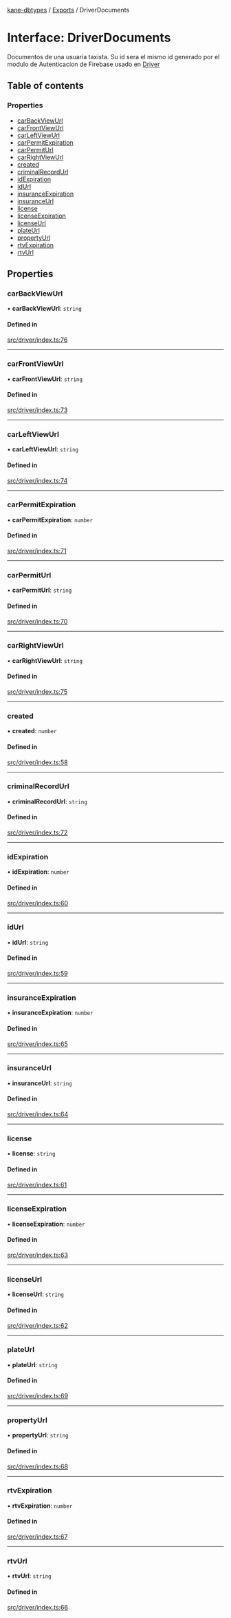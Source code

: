 [kane-dbtypes](../README.md) / [Exports](../modules.md) / DriverDocuments

# Interface: DriverDocuments

Documentos de una usuaria taxista. Su id sera el mismo
id generado por el modulo de Autenticacion de Firebase usado
en [Driver](Driver.md)

## Table of contents

### Properties

- [carBackViewUrl](DriverDocuments.md#carbackviewurl)
- [carFrontViewUrl](DriverDocuments.md#carfrontviewurl)
- [carLeftViewUrl](DriverDocuments.md#carleftviewurl)
- [carPermitExpiration](DriverDocuments.md#carpermitexpiration)
- [carPermitUrl](DriverDocuments.md#carpermiturl)
- [carRightViewUrl](DriverDocuments.md#carrightviewurl)
- [created](DriverDocuments.md#created)
- [criminalRecordUrl](DriverDocuments.md#criminalrecordurl)
- [idExpiration](DriverDocuments.md#idexpiration)
- [idUrl](DriverDocuments.md#idurl)
- [insuranceExpiration](DriverDocuments.md#insuranceexpiration)
- [insuranceUrl](DriverDocuments.md#insuranceurl)
- [license](DriverDocuments.md#license)
- [licenseExpiration](DriverDocuments.md#licenseexpiration)
- [licenseUrl](DriverDocuments.md#licenseurl)
- [plateUrl](DriverDocuments.md#plateurl)
- [propertyUrl](DriverDocuments.md#propertyurl)
- [rtvExpiration](DriverDocuments.md#rtvexpiration)
- [rtvUrl](DriverDocuments.md#rtvurl)

## Properties

### carBackViewUrl

• **carBackViewUrl**: `string`

#### Defined in

[src/driver/index.ts:76](https://github.com/gatitolabs/kane-dbtypes/blob/1098664/src/driver/index.ts#L76)

___

### carFrontViewUrl

• **carFrontViewUrl**: `string`

#### Defined in

[src/driver/index.ts:73](https://github.com/gatitolabs/kane-dbtypes/blob/1098664/src/driver/index.ts#L73)

___

### carLeftViewUrl

• **carLeftViewUrl**: `string`

#### Defined in

[src/driver/index.ts:74](https://github.com/gatitolabs/kane-dbtypes/blob/1098664/src/driver/index.ts#L74)

___

### carPermitExpiration

• **carPermitExpiration**: `number`

#### Defined in

[src/driver/index.ts:71](https://github.com/gatitolabs/kane-dbtypes/blob/1098664/src/driver/index.ts#L71)

___

### carPermitUrl

• **carPermitUrl**: `string`

#### Defined in

[src/driver/index.ts:70](https://github.com/gatitolabs/kane-dbtypes/blob/1098664/src/driver/index.ts#L70)

___

### carRightViewUrl

• **carRightViewUrl**: `string`

#### Defined in

[src/driver/index.ts:75](https://github.com/gatitolabs/kane-dbtypes/blob/1098664/src/driver/index.ts#L75)

___

### created

• **created**: `number`

#### Defined in

[src/driver/index.ts:58](https://github.com/gatitolabs/kane-dbtypes/blob/1098664/src/driver/index.ts#L58)

___

### criminalRecordUrl

• **criminalRecordUrl**: `string`

#### Defined in

[src/driver/index.ts:72](https://github.com/gatitolabs/kane-dbtypes/blob/1098664/src/driver/index.ts#L72)

___

### idExpiration

• **idExpiration**: `number`

#### Defined in

[src/driver/index.ts:60](https://github.com/gatitolabs/kane-dbtypes/blob/1098664/src/driver/index.ts#L60)

___

### idUrl

• **idUrl**: `string`

#### Defined in

[src/driver/index.ts:59](https://github.com/gatitolabs/kane-dbtypes/blob/1098664/src/driver/index.ts#L59)

___

### insuranceExpiration

• **insuranceExpiration**: `number`

#### Defined in

[src/driver/index.ts:65](https://github.com/gatitolabs/kane-dbtypes/blob/1098664/src/driver/index.ts#L65)

___

### insuranceUrl

• **insuranceUrl**: `string`

#### Defined in

[src/driver/index.ts:64](https://github.com/gatitolabs/kane-dbtypes/blob/1098664/src/driver/index.ts#L64)

___

### license

• **license**: `string`

#### Defined in

[src/driver/index.ts:61](https://github.com/gatitolabs/kane-dbtypes/blob/1098664/src/driver/index.ts#L61)

___

### licenseExpiration

• **licenseExpiration**: `number`

#### Defined in

[src/driver/index.ts:63](https://github.com/gatitolabs/kane-dbtypes/blob/1098664/src/driver/index.ts#L63)

___

### licenseUrl

• **licenseUrl**: `string`

#### Defined in

[src/driver/index.ts:62](https://github.com/gatitolabs/kane-dbtypes/blob/1098664/src/driver/index.ts#L62)

___

### plateUrl

• **plateUrl**: `string`

#### Defined in

[src/driver/index.ts:69](https://github.com/gatitolabs/kane-dbtypes/blob/1098664/src/driver/index.ts#L69)

___

### propertyUrl

• **propertyUrl**: `string`

#### Defined in

[src/driver/index.ts:68](https://github.com/gatitolabs/kane-dbtypes/blob/1098664/src/driver/index.ts#L68)

___

### rtvExpiration

• **rtvExpiration**: `number`

#### Defined in

[src/driver/index.ts:67](https://github.com/gatitolabs/kane-dbtypes/blob/1098664/src/driver/index.ts#L67)

___

### rtvUrl

• **rtvUrl**: `string`

#### Defined in

[src/driver/index.ts:66](https://github.com/gatitolabs/kane-dbtypes/blob/1098664/src/driver/index.ts#L66)
